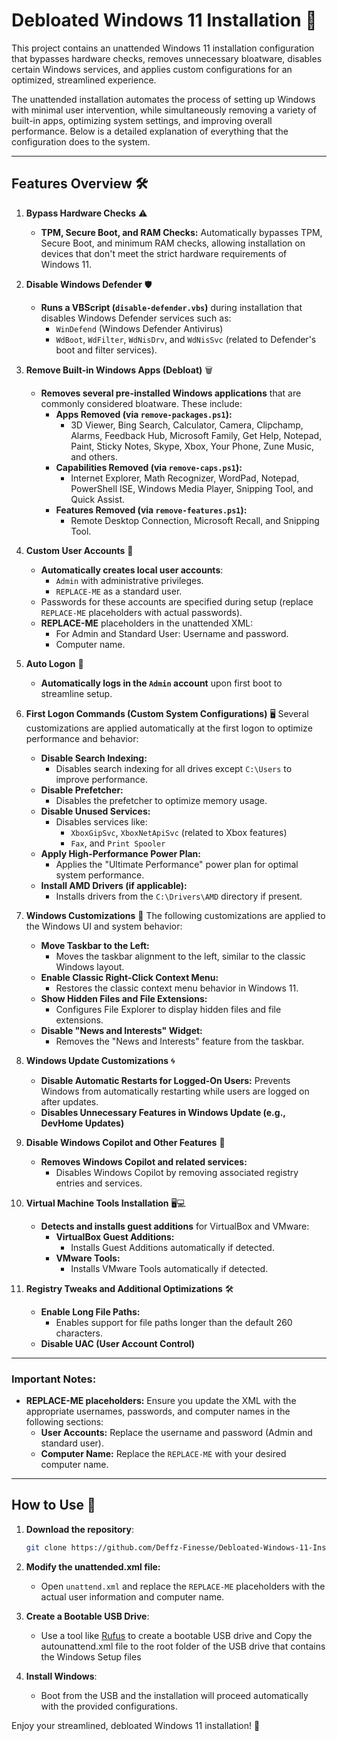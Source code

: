 
# **Debloated Windows 11 Installation** 🚀

This project contains an unattended Windows 11 installation configuration that bypasses hardware checks, removes unnecessary bloatware, disables certain Windows services, and applies custom configurations for an optimized, streamlined experience.

The unattended installation automates the process of setting up Windows with minimal user intervention, while simultaneously removing a variety of built-in apps, optimizing system settings, and improving overall performance. Below is a detailed explanation of everything that the configuration does to the system.

---

## **Features Overview** 🛠️

1. **Bypass Hardware Checks** ⚠️
   - **TPM, Secure Boot, and RAM Checks:** Automatically bypasses TPM, Secure Boot, and minimum RAM checks, allowing installation on devices that don't meet the strict hardware requirements of Windows 11.
  
2. **Disable Windows Defender** 🛡️
   - **Runs a VBScript (`disable-defender.vbs`)** during installation that disables Windows Defender services such as:
     - `WinDefend` (Windows Defender Antivirus)
     - `WdBoot`, `WdFilter`, `WdNisDrv`, and `WdNisSvc` (related to Defender's boot and filter services).

3. **Remove Built-in Windows Apps (Debloat)** 🗑️
   - **Removes several pre-installed Windows applications** that are commonly considered bloatware. These include:
     - **Apps Removed (via `remove-packages.ps1`):**
       - 3D Viewer, Bing Search, Calculator, Camera, Clipchamp, Alarms, Feedback Hub, Microsoft Family, Get Help, Notepad, Paint, Sticky Notes, Skype, Xbox, Your Phone, Zune Music, and others.
     - **Capabilities Removed (via `remove-caps.ps1`):**
       - Internet Explorer, Math Recognizer, WordPad, Notepad, PowerShell ISE, Windows Media Player, Snipping Tool, and Quick Assist.
     - **Features Removed (via `remove-features.ps1`):**
       - Remote Desktop Connection, Microsoft Recall, and Snipping Tool.

4. **Custom User Accounts** 👤
   - **Automatically creates local user accounts**:
     - `Admin` with administrative privileges.
     - `REPLACE-ME` as a standard user.
   - Passwords for these accounts are specified during setup (replace `REPLACE-ME` placeholders with actual passwords).
   - **REPLACE-ME** placeholders in the unattended XML:
     - For Admin and Standard User: Username and password.
     - Computer name.

5. **Auto Logon** 🔑
   - **Automatically logs in the `Admin` account** upon first boot to streamline setup.

6. **First Logon Commands (Custom System Configurations)** 🖥️
   Several customizations are applied automatically at the first logon to optimize performance and behavior:
   
   - **Disable Search Indexing:**
     - Disables search indexing for all drives except `C:\Users` to improve performance.
   - **Disable Prefetcher:**
     - Disables the prefetcher to optimize memory usage.
   - **Disable Unused Services:**
     - Disables services like:
       - `XboxGipSvc`, `XboxNetApiSvc` (related to Xbox features)
       - `Fax`, and `Print Spooler`
   - **Apply High-Performance Power Plan:**
     - Applies the "Ultimate Performance" power plan for optimal system performance.
   - **Install AMD Drivers (if applicable):**
     - Installs drivers from the `C:\Drivers\AMD` directory if present.

7. **Windows Customizations** 🎨
   The following customizations are applied to the Windows UI and system behavior:
   
   - **Move Taskbar to the Left:**
     - Moves the taskbar alignment to the left, similar to the classic Windows layout.
   - **Enable Classic Right-Click Context Menu:**
     - Restores the classic context menu behavior in Windows 11.
   - **Show Hidden Files and File Extensions:**
     - Configures File Explorer to display hidden files and file extensions.
   - **Disable "News and Interests" Widget:**
     - Removes the "News and Interests" feature from the taskbar.

8. **Windows Update Customizations** 🌀
   - **Disable Automatic Restarts for Logged-On Users:** Prevents Windows from automatically restarting while users are logged on after updates.
   - **Disables Unnecessary Features in Windows Update (e.g., DevHome Updates)**

9. **Disable Windows Copilot and Other Features** 🤖
   - **Removes Windows Copilot and related services:**
     - Disables Windows Copilot by removing associated registry entries and services.

10. **Virtual Machine Tools Installation** 🖥️💻
    - **Detects and installs guest additions** for VirtualBox and VMware:
      - **VirtualBox Guest Additions:**
        - Installs Guest Additions automatically if detected.
      - **VMware Tools:**
        - Installs VMware Tools automatically if detected.

11. **Registry Tweaks and Additional Optimizations** 🛠️
    - **Enable Long File Paths:** 
      - Enables support for file paths longer than the default 260 characters.
    - **Disable UAC (User Account Control)**

---

### **Important Notes:**

- **REPLACE-ME placeholders:** Ensure you update the XML with the appropriate usernames, passwords, and computer names in the following sections:
  - **User Accounts:** Replace the username and password (Admin and standard user).
  - **Computer Name:** Replace the `REPLACE-ME` with your desired computer name.
---

## **How to Use** 🔧

1. **Download the repository**: 
   ```bash
   git clone https://github.com/Deffz-Finesse/Debloated-Windows-11-Install.git
   ```

2. **Modify the unattended.xml file:**
   - Open `unattend.xml` and replace the `REPLACE-ME` placeholders with the actual user information and computer name.

3. **Create a Bootable USB Drive**:
   - Use a tool like [Rufus](https://rufus.ie/) to create a bootable USB drive and Copy the autounattend.xml file to the root folder of the USB drive that contains the Windows Setup files
     
4. **Install Windows**: 
   - Boot from the USB and the installation will proceed automatically with the provided configurations.

Enjoy your streamlined, debloated Windows 11 installation! 🎉
